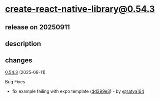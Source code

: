 # create-react-native-library@0.54.3

## release on 20250911
## description
## changes
<a href="https://github.com/callstack/react-native-builder-bob/compare/create-react-native-library@0.54.2...create-react-native-library@0.54.3">0.54.3</a> (2025-09-11)

Bug Fixes

* fix example failing with expo template (<a href="https://github.com/callstack/react-native-builder-bob/commit/dd399e33d211219647a783d84871968189aef493">dd399e3</a>) - by <a class="user-mention notranslate" data-hovercard-type="user" data-hovercard-url="/users/satya164/hovercard" data-octo-click="hovercard-link-click" data-octo-dimensions="link_type:self" href="https://github.com/satya164">@satya164</a>

